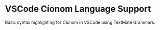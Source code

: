 # VSCode Cíonom Language Support

Basic syntax highlighting for Cíonom in VSCode using TextMate Grammars.
